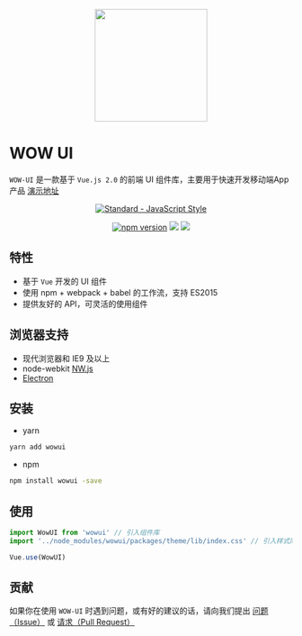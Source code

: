 <p align="center">
  <a href="https://github.com/sparksystems/wow-ui">
    <img width="200" src="https://github.com/sparksystems/wow-ui/master/examples/assets/img/logo.png">
  </a>
</p>

# WOW UI

`WOW-UI` 是一款基于 `Vue.js 2.0` 的前端 UI 组件库，主要用于快速开发移动端App产品
[演示地址](https://github.com/sparksystems/wow-ui)

<p align="center">
  <a href="https://github.com/feross/standard">
    <img src="https://cdn.rawgit.com/feross/standard/master/badge.svg" alt="Standard - JavaScript Style">
  </a>
</p>
<p align="center">
<a href="https://www.npmjs.com/package/vvui"><img src="https://img.shields.io/badge/npm-1.0.4-brightgreen.svg" alt="npm version"></a>
  <img src="https://img.shields.io/badge/build-passing-brightgreen.svg">
  <a href="https://www.npmjs.com/package/vvui"><img src="https://img.shields.io/badge/licence-MIT-blue.svg"></a>
</p>

## 特性

- 基于 `Vue` 开发的 UI 组件
- 使用 npm + webpack + babel 的工作流，支持 ES2015
- 提供友好的 API，可灵活的使用组件

## 浏览器支持

- 现代浏览器和 IE9 及以上
- node-webkit [NW.js](http://nwjs.io)
- [Electron](http://electron.atom.io/)

## 安装

- yarn

```bash
yarn add wowui
```

- npm

```bash
npm install wowui -save
```

## 使用

```js
import WowUI from 'wowui' // 引入组件库
import '../node_modules/wowui/packages/theme/lib/index.css' // 引入样式库

Vue.use(WowUI)
```

## 贡献

如果你在使用 `WOW-UI` 时遇到问题，或有好的建议的话，请向我们提出 [问题（Issue）](https://github.com/sparksystems/wow-ui/issues) 或 [请求（Pull Request）](https://github.com/sparksystems/wow-ui/pulls)
